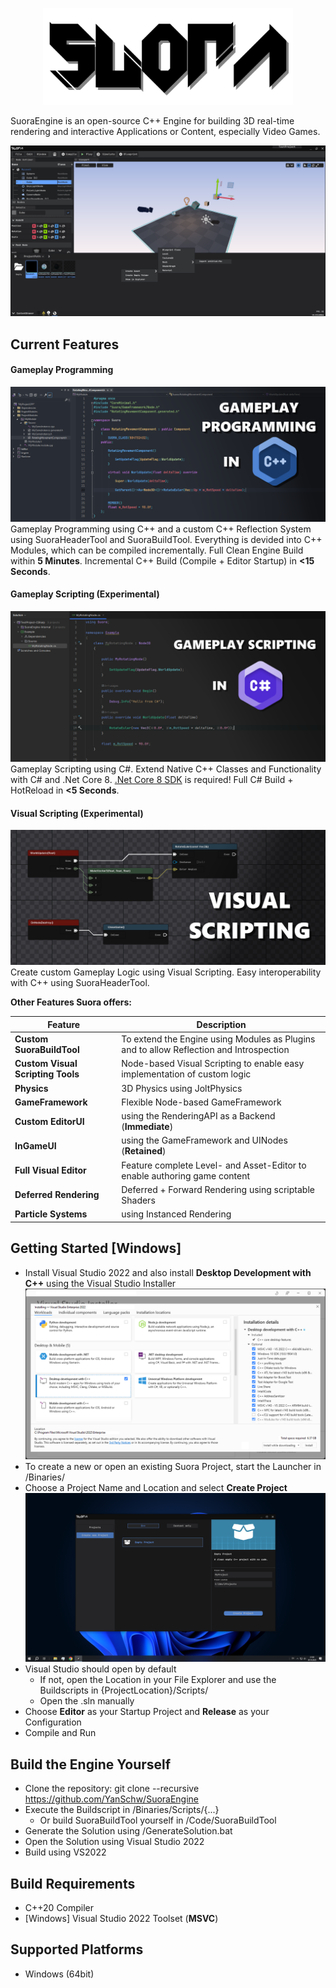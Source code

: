 
<p align="center">
  <a href="https://github.com/YanSchw/SuoraEngine">
    <img src="Content/EngineContent/SuoraLogo.png" width="400" alt="Suora Engine logo">
  </a>
</p>

SuoraEngine is an open-source C++ Engine for building 3D real-time rendering and interactive Applications or Content, especially Video Games.

![Screenshot of the Suora Engine editor](Docs/Images/SuoraInEditorScreenshot.png)

## Current Features

#### Gameplay Programming
![Gameplay Programming](Docs/Images/SuoraCPP_Programming.png)
Gameplay Programming using C++ and a custom C++ Reflection System using SuoraHeaderTool and SuoraBuildTool. Everything is devided into C++ Modules, which can be compiled incrementally.
Full Clean Engine Build within **5 Minutes**.
Incremental C++ Build (Compile + Editor Startup) in **<15 Seconds**. 

#### Gameplay Scripting (Experimental)
![Gameplay Scripting](Docs/Images/SuoraCSharp_Scripting.png)
Gameplay Scripting using C#. Extend Native C++ Classes and Functionality with C# and .Net Core 8.
[.Net Core 8 SDK](https://dotnet.microsoft.com/en-us/download/dotnet/8.0) is required!
Full C# Build + HotReload in **<5 Seconds**.

#### Visual Scripting (Experimental)
![Visual Scripting](Docs/Images/VisualScripting.png)
Create custom Gameplay Logic using Visual Scripting. Easy interoperability with C++ using SuoraHeaderTool.

**Other Features Suora offers:**

| Feature                               | Description                                                                                                          |
| -------                               | -----------                                                                                                          |
| **Custom SuoraBuildTool**             | To extend the Engine using Modules as Plugins and to allow Reflection and Introspection                              |
| **Custom Visual Scripting Tools**     | Node-based Visual Scripting to enable easy implementation of custom logic                                            |
| **Physics**                           | 3D Physics using JoltPhysics                                                                                         |
| **GameFramework**                     | Flexible Node-based GameFramework                                                                                    |
| **Custom EditorUI**                   | using the RenderingAPI as a Backend (**Immediate**)                                                                  |
| **InGameUI**                          | using the GameFramework and UINodes (**Retained**)                                                                   |
| **Full Visual Editor**                | Feature complete Level- and Asset-Editor to enable authoring game content                                            |
| **Deferred Rendering**                | Deferred + Forward Rendering using scriptable Shaders                                                                |
| **Particle Systems**                  | using Instanced Rendering                                                                                            |

## Getting Started [Windows]
- Install Visual Studio 2022 and also install **Desktop Development with C++** using the Visual Studio Installer
![Screenshot of VS2022-Installer-Workloads](Docs/Images/VS2022-Installer-Workloads.png)
- To create a new or open an existing Suora Project, start the Launcher in /Binaries/
- Choose a Project Name and Location and select **Create Project**
![CreateProject](Docs/Images/CreateProject.png)
- Visual Studio should open by default
  - If not, open the Location in your File Explorer and use the Buildscripts in {ProjectLocation}/Scripts/
  - Open the .sln manually
- Choose **Editor** as your Startup Project and **Release** as your Configuration
- Compile and Run

## Build the Engine Yourself
- Clone the repository: git clone --recursive https://github.com/YanSchw/SuoraEngine
- Execute the Buildscript in /Binaries/Scripts/{...}
  - Or build SuoraBuildTool yourself in /Code/SuoraBuildTool
- Generate the Solution using /GenerateSolution.bat
- Open the Solution using Visual Studio 2022
- Build using VS2022

## Build Requirements
- C++20 Compiler
- [Windows] Visual Studio 2022 Toolset (**MSVC**)

## Supported Platforms
- Windows (64bit)
